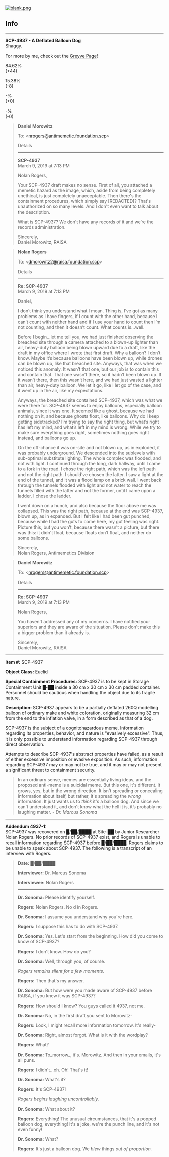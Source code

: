[![blank.png](http://scp-jp-sandbox2.wikidot.com/local--files/nav:side/blank.png "Show Info")](#u-credit-view)

  
  

  

Info
----

* * *

  
**SCP-4937 - A Deflated Balloon Dog**  
Shaggy.  
  

For more by me, check out the [Greyve Page](http://www.scp-wiki.net/greyve-author-page)!

84.62%  
(+44)

15.38%  
(-8)

\-%  
(+0)

\-%  
(-0)

> **Daniel Morowitz**
> 
> To: <[nrogers@antimemetic.foundation.scp](mailto:nrogers@antimemetic.foundation.scp)\>
> 
> Details
> 
> * * *
> 
> **SCP-4937**  
> March 9, 2019 at 7:13 PM
> 
> Nolan Rogers,
> 
> Your SCP-4937 draft makes no sense. First of all, you attached a memetic hazard as the image, which, aside from being completely unethical, is just completely unacceptable. Then there's the containment procedures, which simply say \[REDACTED\]? That's unauthorized on so many levels. And I don't even want to talk about the description.
> 
> What is SCP-4937? We don't have any records of it and we’re the records administration.
> 
> Sincerely,  
> Daniel Morowitz, RAISA

> **Nolan Rogers**
> 
> To: <[dmorowitz2@raisa.foundation.scp](mailto:dmorowitz2@raisa.foundation.scp)\>
> 
> Details
> 
> * * *
> 
> **Re: SCP-4937**  
> March 9, 2019 at 7:13 PM
> 
> Daniel,
> 
> I don’t think you understand what I mean. Thing is, I’ve got as many problems as I have fingers, if I count with the other hand, because I can’t count with neither hand and if I use your hand to count then I’m not counting, and then it doesn’t count. What counts is…well.
> 
> Before I begin…let me tell you, we had just finished observing the breached site through a camera attached to a blown-up lighter than air, heavy-duty balloon being blown upward due to a draft, like the draft in my office where I wrote that first draft. Why a balloon? I don’t know. Maybe it’s because balloons have been blown up, while drones can be blown up, like that breached site. Anyways, that was when we noticed this anomaly. It wasn’t that one, but our job is to contain this and contain that. That one wasn’t there, so it hadn’t been blown up. If it wasn’t there, then this wasn’t here, and we had just wasted a lighter than air, heavy-duty balloon. We let it go, like I let go of the case, and it went up in the air, like my expectations.
> 
> Anyways, the breached site contained SCP-4937, which was what we were there for. SCP-4937 seems to enjoy balloons, especially balloon animals, since it was one. It seemed like a ghost, because we had nothing on it, and because ghosts float, like balloons. Why do I keep getting sidetracked? I’m trying to say the right thing, but what’s right has left my mind, and what’s left in my mind is wrong. While we try to make sure everything goes right, sometimes nothing goes right instead, and balloons go up.
> 
> On the off-chance it was on-site and not blown up, as in exploded, it was probably underground. We descended into the sublevels with sub-optimal substitute lighting. The whole complex was flooded, and not with light. I continued through the long, dark hallway, until I came to a fork in the road. I chose the right path, which was the left path and not the right path. I should’ve chosen the latter. I saw a light at the end of the tunnel, and it was a flood lamp on a brick wall. I went back through the tunnels flooded with light and not water to reach the tunnels filled with the latter and not the former, until I came upon a ladder. I chose the ladder.
> 
> I went down on a hunch, and also because the floor above me was collapsed. This was the right path, because at the end was SCP-4937, blown up, as in expanded. But I felt like I had been gut punched, because while I had the guts to come here, my gut feeling was right. Picture this, but you won’t, because there wasn’t a picture, but there was this: it didn't float, because floats don’t float, and neither do some balloons.
> 
> Sincerely,  
> Nolan Rogers, Antimemetics Division

> **Daniel Morowitz**
> 
> To: <[nrogers@antimemetic.foundation.scp](mailto:nrogers@antimemetic.foundation.scp)\>
> 
> Details
> 
> * * *
> 
> **Re: SCP-4937**  
> March 9, 2019 at 7:13 PM
> 
> Nolan Rogers,
> 
> You haven't addressed any of my concerns. I have notified your superiors and they are aware of the situation. Please don't make this a bigger problem than it already is.
> 
> Sincerely,  
> Daniel Morowitz, RAISA

* * *

**Item #:** SCP-4937

**Object Class:** Euclid

**Special Containment Procedures:** SCP-4937 is to be kept in Storage Containment Unit █-██ inside a 30 cm x 30 cm x 30 cm padded container. Personnel should be cautious when handling the object due to its fragile nature.

**Description:** SCP-4937 appears to be a partially deflated 260Q modelling balloon of ordinary make and white coloration, originally measuring 32 cm from the end to the inflation valve, in a form described as that of a dog.

SCP-4937 is the subject of a cognitohazardous meme. Information regarding its properties, behavior, and nature is "evasively excessive". Thus, it is only possible to understand information regarding SCP-4937 through direct observation.

Attempts to describe SCP-4937's abstract properties have failed, as a result of either excessive imposition or evasive exposition. As such, information regarding SCP-4937 may or may not be true, and it may or may not present a significant threat to containment security.

> In an ordinary sense, memes are essentially living ideas, and the proposed anti-meme is a suicidal meme. But this one, it's different. It grows, yes, but in the wrong direction. It isn't spreading or concealing information about itself, but rather, it's spreading the _wrong_ information. It just wants us to _think_ it's a balloon dog. And since we can't understand it, and don't know what the hell it is, it’s probably no laughing matter. - _Dr. Marcus Sonoma_

* * *

**Addendum 4937-1:**  
SCP-4937 was recovered on █/██/████ at Site-██ by Junior Researcher Nolan Rogers. No prior records of SCP-4937 exist, and Rogers is unable to recall information regarding SCP-4937 before █/██/████. Rogers claims to be unable to speak about SCP-4937. The following is a transcript of an interview with Rogers.

> **Date:** █/██/████
> 
> **Interviewer:** Dr. Marcus Sonoma
> 
> **Interviewee:** Nolan Rogers
> 
> * * *
> 
> <Begin Log>
> 
> **Dr. Sonoma:** Please identify yourself.
> 
> **Rogers:** Nolan Rogers. No d in Rogers.
> 
> **Dr. Sonoma:** I assume you understand why you're here.
> 
> **Rogers:** I suppose this has to do with SCP-4937.
> 
> **Dr. Sonoma:** Yes. Let's start from the beginning. How did you come to know of SCP-4937?
> 
> **Rogers:** I don't know. How do you?
> 
> **Dr. Sonoma:** Well, through you, of course.
> 
> _Rogers remains silent for a few moments._
> 
> **Rogers:** Then that's my answer.
> 
> **Dr. Sonoma:** But how were you made aware of SCP-4937 before RAISA, if you knew it was SCP-4937?
> 
> **Rogers:** How should I know? You guys called it 4937, not me.
> 
> **Dr. Sonoma:** No, in the first draft you sent to Morowitz-
> 
> **Rogers:** Look, I might recall more information tomorrow. It's really-
> 
> **Dr. Sonoma:** Right, almost forgot. What is it with the wordplay?
> 
> **Rogers:** What?
> 
> **Dr. Sonoma:** To_morrow_, it's. Morowitz. And then in your emails, it's all puns.
> 
> **Rogers:** I didn't…oh. Oh! That's it!
> 
> **Dr. Sonoma:** What's it?
> 
> **Rogers:** It's SCP-4937!
> 
> _Rogers begins laughing uncontrollably._
> 
> **Dr. Sonoma:** What about it?
> 
> **Rogers:** Everything! The unusual circumstances, that it's a popped balloon dog, everything! It's a joke, we're the punch line, and it's not even funny!
> 
> **Dr. Sonoma:** What?
> 
> **Rogers:** It's just a balloon dog. We _blew_ things _out of proportion._
> 
> <End Log>